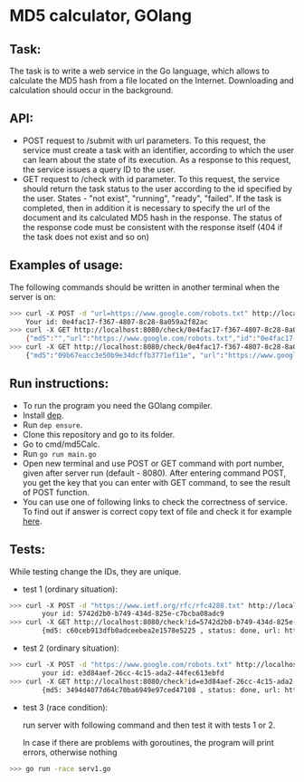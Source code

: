 # MD5 calculator, GOlang

## Task:
The task is  to write a web service in the Go language, which allows to calculate the MD5 hash from a file located on the Internet. Downloading and calculation should occur in the background. 

## API:


* POST request to /submit with url parameters. To this request, the service must create a task with an identifier, according to which the user can learn about the state of its execution. As a response to this request, the service issues a query ID to the user.
* GET request to /check with id parameter. To this request, the service should return the task status to the user according to the id specified by the user. States - "not exist", "running", "ready", "failed". If the task is completed, then in addition it is necessary to specify the url of the document and its calculated MD5 hash in the response. The status of the response code must be consistent with the response itself (404 if the task does not exist and so on)

## Examples of usage:
The following commands should be written in another terminal when the server is on:
```sh
>>> curl -X POST -d "url=https://www.google.com/robots.txt" http://localhost:8080/submit
	Your id: 0e4fac17-f367-4807-8c28-8a059a2f82ac
>>> curl -X GET http://localhost:8080/check/0e4fac17-f367-4807-8c28-8a059a2f82ac
    {"md5":"","url":"https://www.google.com/robots.txt","id":"0e4fac17-f367-4807-8c28-8a059a2f82ac","status":"running"}
>>> curl -X GET http://localhost:8080/check/0e4fac17-f367-4807-8c28-8a059a2f82ac
	{"md5":"09b67eacc3e50b9e34dcffb3771ef11e", "url":"https://www.google.com/robots.txt","id":"0e4fac17-f367-4807-8c28-8a059a2f82ac","status":"ready"}
```
## Run instructions:
* To run the program you need the GOlang compiler.
* Install [dep](https://github.com/golang/dep). 
* Run `dep ensure`.
* Clone this repository and go to its folder.
* Go to cmd/md5Calc.
* Run `go run main.go`
* Open new terminal and use POST or GET command with port number, given after server run (default - 8080). After entering command POST, you get the key that you can enter with GET command, to see the result of POST function.
* You can use one of following links to check the correctness of service. To find out if answer is correct copy text of file and check it for example [here](http://onlinemd5.com/).

## Tests:
While testing change the IDs, they are unique.
* test 1 (ordinary situation):
```sh
>>> curl -X POST -d "https://www.ietf.org/rfc/rfc4288.txt" http://localhost:8080/submit
        your id: 5742d2b0-b749-434d-825e-c7bcba08adc9
>>> curl -X GET http://localhost:8080/check?id=5742d2b0-b749-434d-825e-c7bcba08adc9
		{md5: c60ceb913dfb0adceebea2e1578e5225 , status: done, url: https://www.ietf.org/rfc/rfc4288.txt }
```
* test 2 (ordinary situation):
```sh
>>> curl -X POST -d "https://www.google.com/robots.txt" http://localhost:8080/submit
        your id: e3d84aef-26cc-4c15-ada2-44fec613ebfd
>>> curl -X GET http://localhost:8080/check?id=e3d84aef-26cc-4c15-ada2-44fec613ebfd
		{md5: 3494d4077d64c70ba6949e97ced47108 , status: done, url: https://www.google.com/robots.txt }
```
* test 3 (race condition):

	run server with following command and then test it with tests 1 or 2.

    In case if there are problems with goroutines, the program will print errors, otherwise nothing
```sh
>>>	go run -race serv1.go
```
